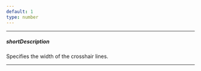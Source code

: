 ```yaml
---
default: 1
type: number
---
```

---
##### shortDescription
Specifies the width of the crosshair lines.

---
